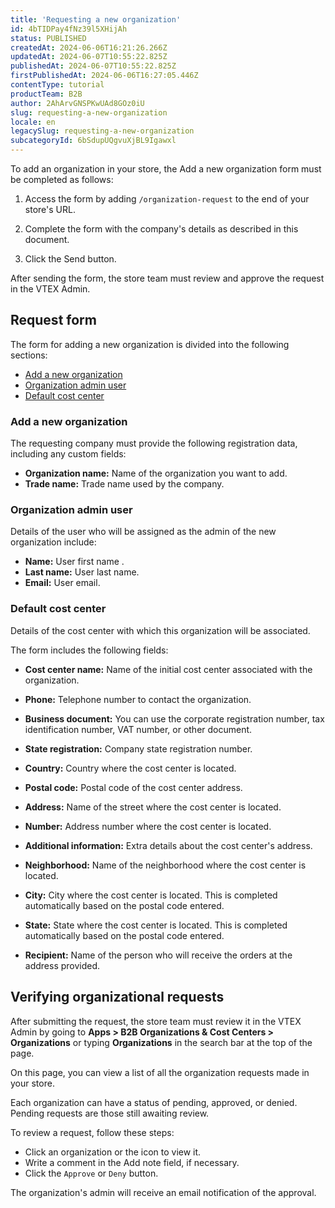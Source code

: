 ```yaml
---
title: 'Requesting a new organization'
id: 4bTIDPay4fNz39l5XHijAh
status: PUBLISHED
createdAt: 2024-06-06T16:21:26.266Z
updatedAt: 2024-06-07T10:55:22.825Z
publishedAt: 2024-06-07T10:55:22.825Z
firstPublishedAt: 2024-06-06T16:27:05.446Z
contentType: tutorial
productTeam: B2B
author: 2AhArvGNSPKwUAd8GOz0iU
slug: requesting-a-new-organization
locale: en
legacySlug: requesting-a-new-organization
subcategoryId: 6bSdupUQgvuXjBL9Igawxl
---
```


To add an organization in your store, the Add a new organization form must be completed as follows:

1. Access the form by adding `/organization-request` to the end of your store's URL.

2.	Complete the form with the company's details as described in this document.

3.	Click the Send button.

After sending the form, the store team must review and approve the request in the VTEX Admin.

## Request form

The form for adding a new organization is divided into the following sections:
- [Add a new organization](#add-a-new-organization)
- [Organization admin user](#organization-admin-user)
- [Default cost center](#default-cost-center)

### Add a new organization

The requesting company must provide the following registration data, including any custom fields:

- **Organization name:** Name of the organization you want to add.
- **Trade name:** Trade name used by the company.

### Organization admin user

Details of the user who will be assigned as the admin of the new organization include:

- **Name:** User first name .
- **Last name:** User last name.
- **Email:** User email.

### Default cost center

Details of the cost center with which this organization will be associated.

The form includes the following fields:

- **Cost center name:** Name of the initial cost center associated with the organization.

- **Phone:** Telephone number to contact the organization.

- **Business document:** You can use the corporate registration number, tax identification number, VAT number, or other document.

- **State registration:** Company state registration number.

- **Country:** Country where the cost center is located.

- **Postal code:** Postal code of the cost center address.

- **Address:** Name of the street where the cost center is located.

- **Number:** Address number where the cost center is located.

- **Additional information:** Extra details about the cost center's address.

- **Neighborhood:** Name of the neighborhood where the cost center is located.

- **City:** City where the cost center is located. This is completed automatically based on the postal code entered.

- **State:** State where the cost center is located. This is completed automatically based on the postal code entered.

- **Recipient:** Name of the person who will receive the orders at the address provided.

## Verifying organizational requests

After submitting the request, the store team must review it in the VTEX Admin by going to **Apps > B2B Organizations & Cost Centers > Organizations** or typing **Organizations** in the search bar at the top of the page.

On this page, you can view a list of all the organization requests made in your store.

Each organization can have a status of pending, approved, or denied. Pending requests are those still awaiting review.

To review a request, follow these steps:

- Click an organization or the <i class="fas fa-ellipsis-v" aria-hidden="true"></i> icon to view it.
- Write a comment in the Add note field, if necessary.
- Click the `Approve` or `Deny` button.

The organization's admin will receive an email notification of the approval.

